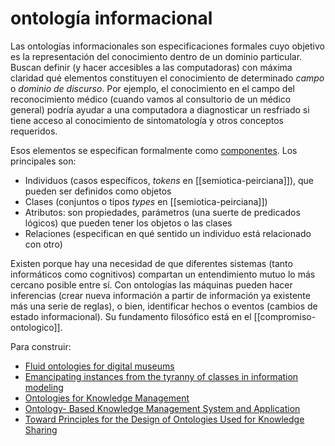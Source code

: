 # ontología informacional
Las ontologías informacionales son especificaciones formales cuyo objetivo es la representación del conocimiento dentro de un dominio particular. Buscan definir (y hacer accesibles a las computadoras) con máxima claridad qué elementos constituyen el conocimiento de determinado *campo* o *dominio de discurso*. Por ejemplo, el conocimiento en el campo del reconocimiento médico (cuando vamos al consultorio de un médico general) podría ayudar a una computadora a diagnosticar un resfriado si tiene acceso al conocimiento de sintomatología y otros conceptos requeridos.

Esos elementos se especifican formalmente como [componentes](https://en.wikipedia.org/wiki/Ontology_components). Los principales son:

- Individuos (casos específicos, *tokens* en [[semiotica-peirciana]]), que pueden ser definidos como objetos
- Clases (conjuntos o tipos *types* en [[semiotica-peirciana]])
- Atributos: son propiedades, parámetros (una suerte de predicados lógicos) que pueden tener los objetos o las clases
- Relaciones (especifican en qué sentido un individuo está relacionado con otro)

Existen porque hay una necesidad de que diferentes sistemas (tanto informáticos como cognitivos) compartan un entendimiento mutuo lo más cercano posible entre sí. Con ontologías las máquinas pueden hacer inferencias (crear nueva información a partir de información ya existente más una serie de reglas), o bien, identificar hechos o eventos (cambios de estado informacional). Su fundamento filosófico está en el [[compromiso-ontologico]].

Para construir:
- [Fluid ontologies for digital museums](https://www.academia.edu/9497288/Fluid_Ontologies_for_Digital_Museums)
- [Emancipating instances from the tyranny of classes in information modeling](https://dl.acm.org/doi/abs/10.1145/357775.357778)
- [Ontologies for Knowledge Management](https://www.researchgate.net/publication/227024351_Ontologies_for_Knowledge_Management)
- [Ontology- Based Knowledge Management System and Application](https://www.researchgate.net/publication/271608421_Ontology-_Based_Knowledge_Management_System_and_Application)
- [Toward Principles for the Design of Ontologies Used for Knowledge Sharing](https://tomgruber.org/writing/onto-design.htm)

